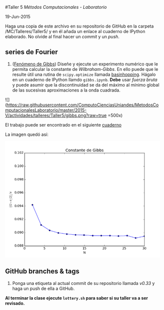 #Taller 5
*Métodos Computacionales - Laboratorio*

19-Jun-2015

Haga una copia de este archivo en su repositorio de GitHub en la carpeta /MC/Talleres/Taller5/ y en él añada un enlace al cuaderno de IPython elaborado. No olvide al final hacer un *commit* y un *push*.

## series de Fourier

1. ([Fenómeno de Gibbs](https://en.wikipedia.org/wiki/Gibbs_phenomenon)) Diseñe y ejecute un experimento numérico que le permita calcular la constante de *Wilbraham-Gibbs*. En ello puede que le resulte útil una rutina de `scipy.optimize` llamada [basinhopping](http://docs.scipy.org/doc/scipy-0.15.1/reference/generated/scipy.optimize.basinhopping.html). Hágalo en un cuaderno de IPython llamdo `gibbs.ipynb`. **Debe** usar *fuerza bruta* y puede asumir que la discontinuidad se da del máximo al mínimo global de las sucesivas aproximaciones a la onda cuadrada.

![](https://raw.githubusercontent.com/ComputoCienciasUniandes/MetodosComputacionalesLaboratorio/master/2015-V/actividades/talleres/Taller5/gibbs.png?raw=true =500x) 


El trabajo puede ser encontrado en el siguiente [cuaderno](https://github.com/diegolramirez/MC/blob/master/Talleres/taller(15-06-19)/gibbs.ipynb)

La imagen quedó así:

![](https://raw.githubusercontent.com/diegolramirez/MC/master/Talleres/taller(15-06-19)/gibbs.png)


## GitHub branches & tags

1. Ponga una etiqueta al actual commit de su repositorio llamada *v0.33* y haga un push de ella a GitHub.


**Al terminar la clase ejecute `lottery.sh` para saber si su taller va a ser revisado.**
